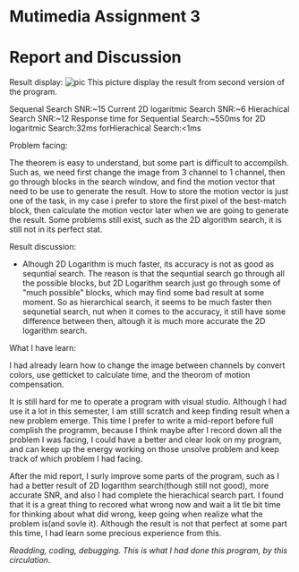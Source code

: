 # Mutimedia Assignment 3

# Report and Discussion


Result display:
![pic](https://user-images.githubusercontent.com/33059129/35520808-108beb68-0553-11e8-9c45-6f4c1bea9ef5.PNG "resullt2")
This picture display the result from second version of the program.

Sequenal Search SNR:~15 Current 2D logaritmic Search SNR:~6 Hierachical Search SNR:~12
Response time for Sequential Search:~550ms for 2D logaritmic Search:32ms forHierachical Search:<1ms

Problem facing:

The theorem is easy to understand, but some part is difficult to accompilsh. Such as, we need first change the image from 3 channel to
1 channel, then go through blocks in the search window, and find the motion vector that need to be use to generate the result. How to
store the motion vector is just one of the task, in my case i prefer to store the first pixel of the best-match block, then calculate the motion vector later when we are going to generate the result.
Some problems still exist, such as the 2D algorithm search, it is still not in its perfect stat.

Result discussion:

* Alhough 2D Logarithm is much faster, its accuracy is not as good as sequntial search. The reason is that the sequntial search
go through all the possible blocks, but 2D Logarithm search just go through some of "much possible" blocks, which may find some bad
result at some moment. So as hierarchical search, it seems to be much faster then sequnetial search, nut when it comes to the accuracy, it still have some difference between then, altough it is much more accurate the 2D logarithm search.

What I have learn:

I had already learn how to change the image between channels by convert colors, use getticket to calculate time, and the
theorom of motion compensation.

It is still hard for me to operate a program with visual studio. Although I had use it a lot in this semester, I am stilll scratch
and keep finding result when a new problem emerge. This time I prefer to write a mid-report before full complish the programm, because I
think maybe after I record down all the problem I was facing, I could have a better and clear look on my program, and can keep up 
the energy working on those unsolve problem and keep track of which problem I had facing.

After the mid report, I surly improve some parts of the program, such as I had a better result of 2D logarithm search(though still not good), more accurate SNR, and also I had complete the hierachical search part. I found that it is a great thing to recored what wrong now and wait a lit tle bit time for thinking about what did wrong, keep going when realize what the problem is(and sovle it). Although the result is not that perfect at some part this time, I had learn some precious experience from this.

*Readding, coding, debugging. This is what I had done this program, by this circulation.*
  

